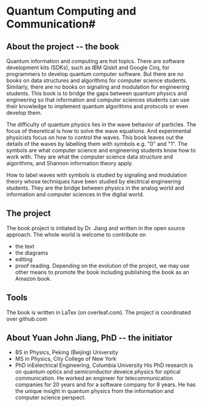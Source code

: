 # Quantum Computing and Communication#

## About the project -- the book ##
Quantum information and computing are hot topics. There are software development kits (SDKs), such as IBM Qiskit and Google Cirq, for programmers to develop quantum computer software. But there are no books on data structures and algorithms for computer science students. Similarly, there are no books on signaling and modulation for engineering students. This book is to bridge the gaps between quantum physics and engineering so that information and computer sciences students can use their knowledge to implement quantum algorithms and protocols or even develop them.

The difficulty of quantum physics lies in the wave behavior of particles. The focus of theoretical is how to solve the wave equations. And experimental physicists focus on how to control the waves. This book leaves out the details of the waves by labelling them with symbols e.g. "0" and "1". The symbols are what computer science and engineering students know how to work with. They are what the computer science data structure and algorithms, and Shannon information theory apply.

How to label waves with symbols is studied by signaling and modulation theory whose techniques have been studied by electrical engineering students. They are the bridge between physics in the analog world and information and computer sciences in the digital world.

## The project ##
The book project is initiated by Dr. Jiang and written in the open source approach. The whole world is welcome to contribute on
- the text
- the diagrams
- editing
- proof reading.
Depending on the evolution of the project, we may use other means to promote the book including publishing the book as an Amazon book.

## Tools ##
The book is written in LaTex (on overleaf.com). The project is coordinated over github.com

## About Yuan John Jiang, PhD -- the initiator ##
- BS in Physics, Peking (Beijing) University
- MS in Physics, City College of New York
- PhD inEelectrical Engineering, Columbia University
His PhD research is on quantum optics and semiconductor deveice physics for optical communication. He worked an engineer for 
telecommunication companies for 20 years and for a software company for 8 years. He has the unique insight in quantum physics
from the information and computer science perspect.
